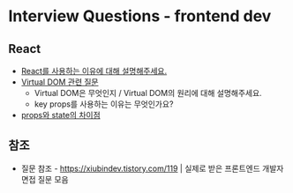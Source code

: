 # Interview Questions - frontend dev

## React

- [React를 사용하는 이유에 대해 설명해주세요.](./React/React를-사용하는-이유.md)
- [Virtual DOM 관련 질문](./React/Virtual-DOM.md)
  - Virtual DOM은 무엇인지 / Virtual DOM의 원리에 대해 설명해주세요.
  - key props를 사용하는 이유는 무엇인가요?
- [props와 state의 차이점](./React/props와-state의-차이점.md)

## 참조

- 질문 참조 - https://xiubindev.tistory.com/119 | 실제로 받은 프론트엔드 개발자 면접 질문 모음
